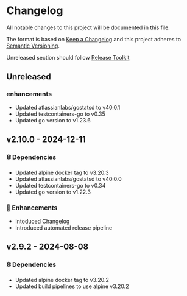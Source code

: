 # Changelog

All notable changes to this project will be documented in this file.

The format is based on [Keep a Changelog](http://keepachangelog.com/)
and this project adheres to [Semantic Versioning](http://semver.org/).

Unreleased section should follow [Release Toolkit](https://github.com/newrelic/release-toolkit#render-markdown-and-update-markdown)

## Unreleased

### enhancements
- Updated atlassianlabs/gostatsd to v40.0.1
- Updated testcontainers-go to v0.35
- Updated go version to v1.23.6

## v2.10.0 - 2024-12-11

### ⛓️ Dependencies
- Updated alpine docker tag to v3.20.3
- Updated atlassianlabs/gostatsd to v40.0.0
- Updated testcontainers-go to v0.34
- Updated go version to v1.22.3

### 🚀 Enhancements
- Intoduced Changelog
- Introduced automated release pipeline

## v2.9.2 - 2024-08-08

### ⛓️ Dependencies
- Updated alpine docker tag to v3.20.2
- Updated build pipelines to use alpine v3.20.2
